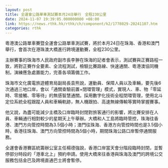 ```yaml
---
layout: post
title: 全運會公路單車測試賽本月24日舉行　全程230公里
date: 2024-11-07 19:39:05.000000000 +08:00
link: https://news.rthk.hk/rthk/ch/component/k2/1778029-20241107.htm
categories: rthk
---
```


粵港澳公路單車賽暨全運會公路單車測試賽，將於本月24日在珠海、香港和澳門舉行，會首次在港珠澳大橋進行跨境運動賽，全程230公里。

主辦賽事的珠海市人民政府副市長李翀在珠海的記者會表示，測試賽與正賽路程一致，將對正賽作全要素、全流程測試，檢驗比賽路線、快速通關、粵港澳協同機制，演練應急處置能力，完善各項籌備工作。

珠海市文化廣電旅遊體育局副局長袁熊說，運動員、保障人員以及車輛，要先後6次通過三地口岸，會以「通關查驗前置+閉環管理」模式，實現人、車、物「零延時、零接觸、零等待」的無感智慧通關。採用數字化技術全程閉環管理，使用北斗定位系統全程跟蹤人員和車輛軌跡，無人機跟拍、高速無線傳輸等實時掌握賽事。

他又說，為盡可能減少主橋及口岸臨時封閉對旅客通行的影響，將比賽安排在人員、車輛通行相對較少的星期天上午舉辦。大橋和人工島將臨時管控，珠海往香港、澳門方向管控時間為3.5個小時；澳門往珠海、香港方向管控時間也是3.5個小時，香港往珠海、澳門方向管控時間為5個小時，期間珠海公路口岸暫停通關服務。

全運會香港賽區統籌辦公室主任楊德強說，香港口岸當天會分階段臨時封閉，並暫停部分時段的「港車北上」預約申請。使用大橋來往香港與珠海及澳門的跨境公交服務包括金巴及跨境直通巴士將會暫停。
